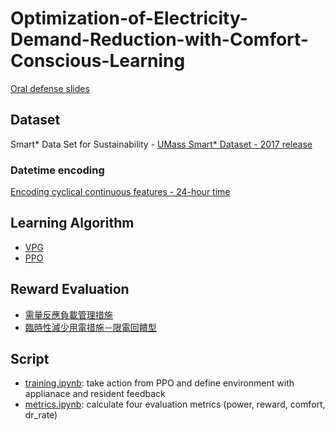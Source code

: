 # Optimization-of-Electricity-Demand-Reduction-with-Comfort-Conscious-Learning
[Oral defense slides](https://docs.google.com/presentation/d/1zN4Px8bLgE9W4ZckIz1q5ZgoKGV5xcZtpYq32rOlrX4/edit?usp=sharing)

## Dataset
Smart* Data Set for Sustainability - [UMass Smart* Dataset - 2017 release](http://traces.cs.umass.edu/index.php/Smart/Smart)

### Datetime encoding
[Encoding cyclical continuous features - 24-hour time](https://ianlondon.github.io/blog/encoding-cyclical-features-24hour-time/)

## Learning Algorithm
- [VPG](https://spinningup.openai.com/en/latest/algorithms/vpg.html)
- [PPO](https://spinningup.openai.com/en/latest/algorithms/ppo.html#)

## Reward Evaluation
- [需量反應負載管理措施](https://www.taipower.com.tw/upload/135/2018071708513325281.pdf)
- [臨時性減少用電措施－限電回饋型](https://www.taipower.com.tw/upload/135/2018121814155587242.pdf)

## Script
- [training.ipynb](./training.ipynb): take action from PPO and define environment with applianace and resident feedback
- [metrics.ipynb](./metrics.ipynb): calculate four evaluation metrics (power, reward, comfort, dr_rate)
